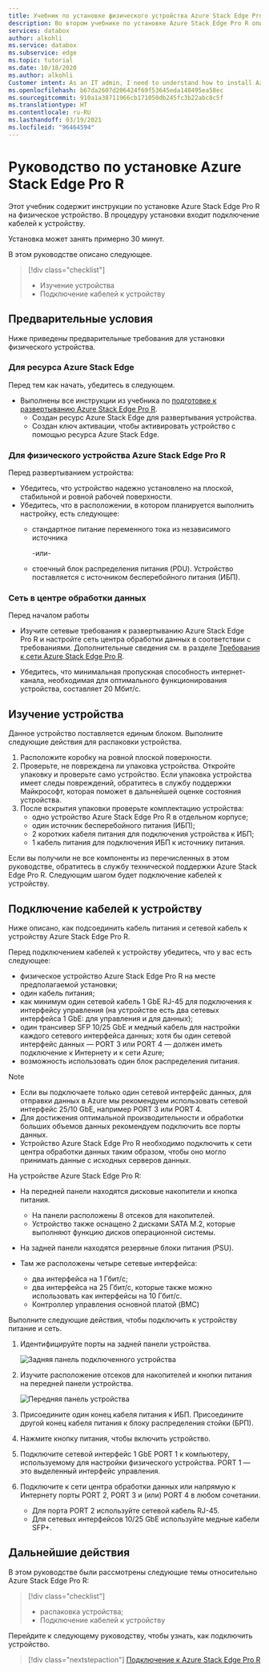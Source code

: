 ```yaml
---
title: Учебник по установке физического устройства Azure Stack Edge Pro R | Документация Майкрософт
description: Во втором учебнике по установке Azure Stack Edge Pro R описано, как подключить физическое устройство к сети и питанию.
services: databox
author: alkohli
ms.service: databox
ms.subservice: edge
ms.topic: tutorial
ms.date: 10/18/2020
ms.author: alkohli
Customer intent: As an IT admin, I need to understand how to install Azure Stack Edge Pro R in datacenter so I can use it to transfer data to Azure.
ms.openlocfilehash: b67da2607d206424f69f53645eda148495ea58ec
ms.sourcegitcommit: 910a1a38711966cb171050db245fc3b22abc8c5f
ms.translationtype: HT
ms.contentlocale: ru-RU
ms.lasthandoff: 03/19/2021
ms.locfileid: "96464594"
---
```

# <a name="tutorial-install-azure-stack-edge-pro-r"></a>Руководство по установке Azure Stack Edge Pro R

Этот учебник содержит инструкции по установке Azure Stack Edge Pro R на физическое устройство. В процедуру установки входит подключение кабелей к устройству.

Установка может занять примерно 30 минут.

В этом руководстве описано следующее.

> [!div class="checklist"]
> * Изучение устройства
> * Подключение кабелей к устройству

## <a name="prerequisites"></a>Предварительные условия

Ниже приведены предварительные требования для установки физического устройства.

### <a name="for-the-azure-stack-edge-resource"></a>Для ресурса Azure Stack Edge

Перед тем как начать, убедитесь в следующем.

* Выполнены все инструкции из учебника по [подготовке к развертыванию Azure Stack Edge Pro R](azure-stack-edge-pro-r-deploy-prep.md).
    * Создан ресурс Azure Stack Edge для развертывания устройства.
    * Создан ключ активации, чтобы активировать устройство с помощью ресурса Azure Stack Edge.

 
### <a name="for-the-azure-stack-edge-pro-r-physical-device"></a>Для физического устройства Azure Stack Edge Pro R

Перед развертыванием устройства:

- Убедитесь, что устройство надежно установлено на плоской, стабильной и ровной рабочей поверхности.
- Убедитесь, что в расположении, в котором планируется выполнить настройку, есть следующее:
    - стандартное питание переменного тока из независимого источника

        -или-
    - стоечный блок распределения питания (PDU). Устройство поставляется с источником бесперебойного питания (ИБП).
    

### <a name="for-the-network-in-the-datacenter"></a>Сеть в центре обработки данных

Перед началом работы

- Изучите сетевые требования к развертыванию Azure Stack Edge Pro R и настройте сеть центра обработки данных в соответствии с требованиями. Дополнительные сведения см. в разделе [Требования к сети Azure Stack Edge Pro R](azure-stack-edge-pro-r-system-requirements.md#networking-port-requirements).

- Убедитесь, что минимальная пропускная способность интернет-канала, необходимая для оптимального функционирования устройства, составляет 20 Мбит/с.


## <a name="inspect-the-device"></a>Изучение устройства

Данное устройство поставляется единым блоком. Выполните следующие действия для распаковки устройства.

1. Расположите коробку на ровной плоской поверхности.
2. Проверьте, не повреждена ли упаковка устройства. Откройте упаковку и проверьте само устройство. Если упаковка устройства имеет следы повреждений, обратитесь в службу поддержки Майкрософт, которая поможет в дальнейшей оценке состояния устройства.
3. После вскрытия упаковки проверьте комплектацию устройства:
    - одно устройство Azure Stack Edge Pro R в отдельном корпусе;
    - один источник бесперебойного питания (ИБП);
    - 2 коротких кабеля питания для подключения устройства к ИБП;
    - 1 кабель питания для подключения ИБП к источнику питания.

Если вы получили не все компоненты из перечисленных в этом руководстве, обратитесь в службу технической поддержки Azure Stack Edge Pro R. Следующим шагом будет подключение кабелей к устройству.


## <a name="cable-the-device"></a>Подключение кабелей к устройству

Ниже описано, как подсоединить кабель питания и сетевой кабель к устройству Azure Stack Edge Pro R.

Перед подключением кабелей к устройству убедитесь, что у вас есть следующее:

- физическое устройство Azure Stack Edge Pro R на месте предполагаемой установки;
- один кабель питания;
- как минимум один сетевой кабель 1 GbE RJ-45 для подключения к интерфейсу управления (на устройстве есть два сетевых интерфейса 1 GbE: для управления и для данных);
- один трансивер SFP 10/25 GbE и медный кабель для настройки каждого сетевого интерфейса данных; хотя бы один сетевой интерфейс данных — PORT 3 или PORT 4 — должен иметь подключение к Интернету и к сети Azure;  
- возможность использовать один блок распределения питания.

> [!NOTE]
> - Если вы подключаете только один сетевой интерфейс данных, для отправки данных в Azure мы рекомендуем использовать сетевой интерфейс 25/10 GbE, например PORT 3 или PORT 4. 
> - Для достижения оптимальной производительности и обработки больших объемов данных рекомендуем подключить все порты данных.
> - Устройство Azure Stack Edge Pro R необходимо подключить к сети центра обработки данных таким образом, чтобы оно могло принимать данные с исходных серверов данных.

На устройстве Azure Stack Edge Pro R:

- На передней панели находятся дисковые накопители и кнопка питания.

    - На панели расположены 8 отсеков для накопителей.
    - Устройство также оснащено 2 дисками SATA M.2, которые выполняют функцию дисков операционной системы. 

- На задней панели находятся резервные блоки питания (PSU).
- Там же расположены четыре сетевые интерфейса:

    - два интерфейса на 1 Гбит/с;
    - два интерфейса на 25 Гбит/с, которые также можно использовать как интерфейсы на 10 Гбит/с.
    - Контроллер управления основной платой (BMC)

<!--- The back plane has two network cards corresponding to the 4 ports:

    - QLogic FastLinQ 41264
    - QLogic FastLinQ 41262

For a full list of supported cables, switches, and transceivers for these network cards, go to [Cavium FastlinQ 41000 Series Interoperability Matrix](https://www.marvell.com/documents/xalflardzafh32cfvi0z/).-->
 
Выполните следующие действия, чтобы подключить к устройству питание и сеть.

1. Идентифицируйте порты на задней панели устройства.

    ![Задняя панель подключенного устройства](./media/azure-stack-edge-pro-r-deploy-install/backplane-cabled.png)

2. Изучите расположение отсеков для накопителей и кнопки питания на передней панели устройства.

    ![Передняя панель устройства](./media/azure-stack-edge-pro-r-deploy-install/device-front-plane-labeled-1.png)

3. Присоедините один конец кабеля питания к ИБП. Присоедините другой конец кабеля питания к блоку распределения стойки (БРП). 
5. Нажмите кнопку питания, чтобы включить устройство.
6. Подключите сетевой интерфейс 1 GbE PORT 1 к компьютеру, используемому для настройки физического устройства. PORT 1 — это выделенный интерфейс управления.
7. Подключите к сети центра обработки данных или напрямую к Интернету порты PORT 2, PORT 3 и (или) PORT 4 в любом сочетании.

    - Для порта PORT 2 используйте сетевой кабель RJ-45.
    - Для сетевых интерфейсов 10/25 GbE используйте медные кабели SFP+.

## <a name="next-steps"></a>Дальнейшие действия

В этом руководстве были рассмотрены следующие темы относительно Azure Stack Edge Pro R:

> [!div class="checklist"]
> * распаковка устройства;
> * Подключение кабелей к устройству

Перейдите к следующему руководству, чтобы узнать, как подключить устройство.

> [!div class="nextstepaction"]
> [Подключение к Azure Stack Edge Pro R](./azure-stack-edge-pro-r-deploy-connect.md)
